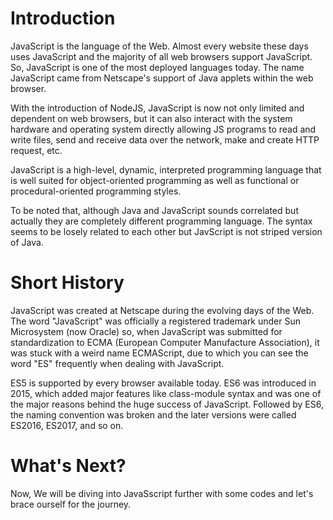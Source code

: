 # Introduction
JavaScript is the language of the Web. Almost every website these days uses JavaScript and the majority of all web browsers support JavaScript. So, JavaScript is one of the most deployed languages today. The name JavaScript came from Netscape's support of Java applets within the web browser.

With the introduction of NodeJS, JavaScript is now not only limited and dependent on web browsers, but it can also interact with the system hardware and operating system directly allowing JS programs to read and write files, send and receive data over the network, make and create HTTP request, etc.

JavaScript is a high-level, dynamic, interpreted programming language that is well suited for object-oriented programming as well as functional or procedural-oriented programming styles.

To be noted that, although Java and JavaScript sounds correlated but actually they are completely different programming language. The syntax seems to be losely related to each other but JavScript is not striped version of Java.

# Short History
JavaScript was created at Netscape during the evolving days of the Web. The word "JavaScript" was officially a registered trademark under Sun Microsystem (now Oracle) so, when JavaScript was submitted for standardization to ECMA (European Computer Manufacture Association), it was stuck with a weird name ECMAScript, due to which you can see the word "ES" frequently when dealing with JavaScript.

ES5 is supported by every browser available today. ES6 was introduced in 2015, which added major features like class-module syntax and was one of the major reasons behind the huge success of JavaScript. Followed by ES6, the naming convention was broken and the later versions were called ES2016, ES2017, and so on.

# What's Next?
Now, We will be diving into JavaSscript further with some codes and let's brace ourself for the journey.